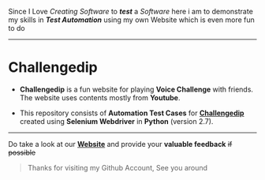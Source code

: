 Since I Love _Creating Software_ to **_test_** a _Software_ here i am to demonstrate my skills in **_Test Automation_** using my own Website which is even more fun to do
***
Challengedip
============
+ **Challengedip** is a fun website for playing **Voice Challenge** with friends. The website uses contents mostly from __Youtube__.

+ This repository consists of **Automation Test Cases** for [**Challengedip**](https://challengedip.com/) created using __Selenium Webdriver__ in **Python** (version 2.7).
***
Do take a look at our [**Website**](https://challengedip.com/) and provide your **valuable feedback** ~~if possible~~

> Thanks for visiting my Github Account, See you around
